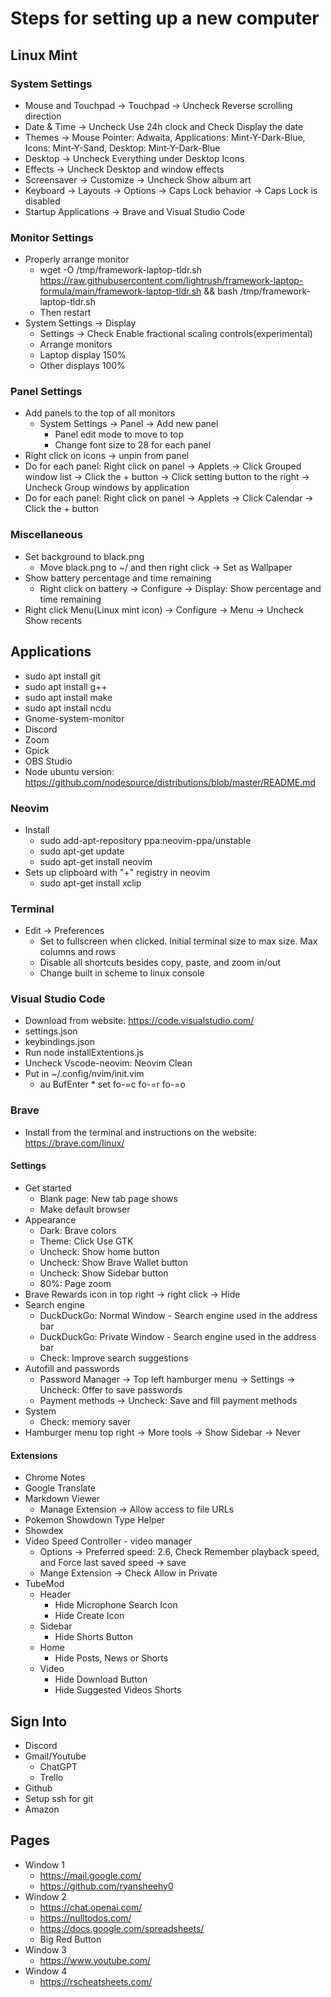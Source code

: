 # Steps for setting up a new computer

## Linux Mint

### System Settings
- Mouse and Touchpad -> Touchpad -> Uncheck Reverse scrolling direction
- Date & Time -> Uncheck Use 24h clock and Check Display the date
- Themes -> Mouse Pointer: Adwaita, Applications: Mint-Y-Dark-Blue, Icons: Mint-Y-Sand, Desktop: Mint-Y-Dark-Blue
- Desktop -> Uncheck Everything under Desktop Icons
- Effects -> Uncheck Desktop and window effects
- Screensaver -> Customize -> Uncheck Show album art
- Keyboard -> Layouts -> Options -> Caps Lock behavior -> Caps Lock is disabled
- Startup Applications -> Brave and Visual Studio Code

### Monitor Settings
- Properly arrange monitor
	- wget -O /tmp/framework-laptop-tldr.sh https://raw.githubusercontent.com/lightrush/framework-laptop-formula/main/framework-laptop-tldr.sh && bash /tmp/framework-laptop-tldr.sh
	- Then restart
- System Settings -> Display
	- Settings -> Check Enable fractional scaling controls(experimental)
	- Arrange monitors
	- Laptop display 150%
	- Other displays 100%

### Panel Settings
- Add panels to the top of all monitors
	- System Settings -> Panel -> Add new panel
		- Panel edit mode to move to top
		- Change font size to 28 for each panel
- Right click on icons -> unpin from panel
- Do for each panel: Right click on panel -> Applets -> Click Grouped window list -> Click the + button -> Click setting button to the right -> Uncheck Group windows by application
- Do for each panel: Right click on panel -> Applets -> Click Calendar -> Click the + button

### Miscellaneous
- Set background to black.png
	- Move black.png to ~/ and then right click -> Set as Wallpaper
- Show battery percentage and time remaining
	- Right click on battery -> Configure -> Display: Show percentage and time remaining
- Right click Menu(Linux mint icon) -> Configure -> Menu -> Uncheck Show recents

## Applications
- sudo apt install git
- sudo apt install g++
- sudo apt install make
- sudo apt install ncdu
- Gnome-system-monitor
- Discord
- Zoom
- Gpick
- OBS Studio
- Node ubuntu version: https://github.com/nodesource/distributions/blob/master/README.md

### Neovim
- Install
	- sudo add-apt-repository ppa:neovim-ppa/unstable
	- sudo apt-get update
	- sudo apt-get install neovim
- Sets up clipboard with "+" registry in neovim
	- sudo apt-get install xclip

### Terminal
- Edit -> Preferences
	- Set to fullscreen when clicked. Initial terminal size to max size. Max columns and rows
	- Disable all shortcuts besides copy, paste, and zoom in/out
	- Change built in scheme to linux console

### Visual Studio Code
- Download from website: https://code.visualstudio.com/
- settings.json
- keybindings.json
- Run node installExtentions.js
- Uncheck Vscode-neovim: Neovim Clean
- Put in ~/.config/nvim/init.vim
	- au BufEnter * set fo-=c fo-=r fo-=o

### Brave
- Install from the terminal and instructions on the website: https://brave.com/linux/

#### Settings
- Get started
	- Blank page: New tab page shows
	- Make default browser
- Appearance
	- Dark: Brave colors
	- Theme: Click Use GTK
	- Uncheck: Show home button
	- Uncheck: Show Brave Wallet button
	- Uncheck: Show Sidebar button
	- 80%: Page zoom
- Brave Rewards icon in top right -> right click -> Hide
- Search engine
	- DuckDuckGo: Normal Window - Search engine used in the address bar
	- DuckDuckGo: Private Window - Search engine used in the address bar
	- Check: Improve search suggestions
- Autofill and passwords
	- Password Manager -> Top left hamburger menu -> Settings -> Uncheck: Offer to save passwords
	- Payment methods -> Uncheck: Save and fill payment methods
- System
	- Check: memory saver
- Hamburger menu top right -> More tools -> Show Sidebar -> Never

#### Extensions
- Chrome Notes
- Google Translate
- Markdown Viewer
	- Manage Extension -> Allow access to file URLs
- Pokemon Showdown Type Helper
- Showdex
- Video Speed Controller - video manager
	- Options -> Preferred speed: 2.6, Check Remember playback speed, and Force last saved speed -> save
	- Mange Extension -> Check Allow in Private
- TubeMod
	- Header
		- Hide Microphone Search Icon
		- Hide Create Icon
	- Sidebar
		- Hide Shorts Button
	- Home
		- Hide Posts, News or Shorts
	- Video
		- Hide Download Button
		- Hide Suggested Videos Shorts

## Sign Into
- Discord
- Gmail/Youtube
	- ChatGPT
	- Trello
- Github
- Setup ssh for git
- Amazon

## Pages
- Window 1
	- https://mail.google.com/
	- https://github.com/ryansheehy0
- Window 2
	- https://chat.openai.com/
	- https://nulltodos.com/
	- https://docs.google.com/spreadsheets/
	- Big Red Button
- Window 3
	- https://www.youtube.com/
- Window 4
	- https://rscheatsheets.com/
